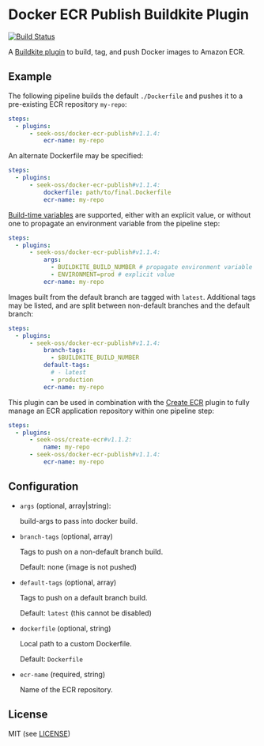 # Docker ECR Publish Buildkite Plugin

[![Build Status](https://img.shields.io/github/release/seek-oss/docker-ecr-publish-buildkite-plugin.svg)](https://github.com/seek-oss/docker-ecr-publish-buildkite-plugin/releases)

A [Buildkite plugin](https://buildkite.com/docs/agent/v3/plugins) to build, tag,
and push Docker images to Amazon ECR.

## Example

The following pipeline builds the default `./Dockerfile` and pushes it to a
pre-existing ECR repository `my-repo`:

```yaml
steps:
  - plugins:
      - seek-oss/docker-ecr-publish#v1.1.4:
          ecr-name: my-repo
```

An alternate Dockerfile may be specified:

```yaml
steps:
  - plugins:
      - seek-oss/docker-ecr-publish#v1.1.4:
          dockerfile: path/to/final.Dockerfile
          ecr-name: my-repo
```

[Build-time
variables](https://docs.docker.com/engine/reference/commandline/build/#set-build-time-variables---build-arg)
are supported, either with an explicit value, or without one to propagate an
environment variable from the pipeline step:

```yaml
steps:
  - plugins:
      - seek-oss/docker-ecr-publish#v1.1.4:
          args:
            - BUILDKITE_BUILD_NUMBER # propagate environment variable
            - ENVIRONMENT=prod # explicit value
          ecr-name: my-repo
```

Images built from the default branch are tagged with `latest`. Additional tags
may be listed, and are split between non-default branches and the default
branch:

```yaml
steps:
  - plugins:
      - seek-oss/docker-ecr-publish#v1.1.4:
          branch-tags:
            - $BUILDKITE_BUILD_NUMBER
          default-tags:
            # - latest
            - production
          ecr-name: my-repo
```

This plugin can be used in combination with the [Create
ECR](https://github.com/seek-oss/create-ecr-buildkite-plugin) plugin to fully
manage an ECR application repository within one pipeline step:

```yaml
steps:
  - plugins:
      - seek-oss/create-ecr#v1.1.2:
          name: my-repo
      - seek-oss/docker-ecr-publish#v1.1.4:
          ecr-name: my-repo
```

## Configuration

- `args` (optional, array|string):

  build-args to pass into docker build.

- `branch-tags` (optional, array)

  Tags to push on a non-default branch build.

  Default: none (image is not pushed)

- `default-tags` (optional, array)

  Tags to push on a default branch build.

  Default: `latest` (this cannot be disabled)

- `dockerfile` (optional, string)

  Local path to a custom Dockerfile.

  Default: `Dockerfile`

- `ecr-name` (required, string)

  Name of the ECR repository.

## License

MIT (see [LICENSE](LICENSE))
